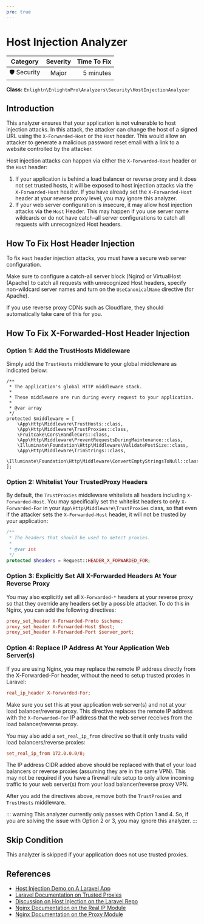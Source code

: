 ```yaml
---
pro: true
---
```


# Host Injection Analyzer <Badge text="PRO" type="tip"/>

| Category       | Severity   | Time To Fix  |
| -------------  |:----------:| ------------:|
| 🛡️ Security    | Major      | 5 minutes   |

**Class:** `Enlightn\EnlightnPro\Analyzers\Security\HostInjectionAnalyzer`

## Introduction

This analyzer ensures that your application is not vulnerable to host injection attacks. In this attack, the attacker can change the host of a signed URL using the `X-Forwarded-Host` or the `Host` header. This would allow an attacker to generate a malicious password reset email with a link to a website controlled by the attacker.

Host injection attacks can happen via either the `X-Forwarded-Host` header or the `Host` header:
1. If your application is behind a load balancer or reverse proxy and it does not set trusted hosts, it will be exposed to host injection attacks via the `X-Forwarded-Host` header. If you have already set the `X-Forwarded-Host` header at your reverse proxy level, you may ignore this analyzer.
2. If your web server configuration is insecure, it may allow host injection attacks via the `Host` Header. This may happen if you use server name wildcards or do not have catch-all server configurations to catch all requests with unrecognized Host headers.  

## How To Fix Host Header Injection

To fix `Host` header injection attacks, you must have a secure web server configuration.

Make sure to configure a catch-all server block (Nginx) or VirtualHost (Apache) to catch all requests with unrecognized Host headers, specify non-wildcard server names and turn on the `UseCanonicalName` directive (for Apache).

If you use reverse proxy CDNs such as Cloudflare, they should automatically take care of this for you.

## How To Fix X-Forwarded-Host Header Injection

### Option 1: Add the TrustHosts Middleware

Simply add the `TrustHosts` middleware to your global middleware as indicated below:

```php{9}
/**
 * The application's global HTTP middleware stack.
 *
 * These middleware are run during every request to your application.
 *
 * @var array
 */
protected $middleware = [
    \App\Http\Middleware\TrustHosts::class,
    \App\Http\Middleware\TrustProxies::class,
    \Fruitcake\Cors\HandleCors::class,
    \App\Http\Middleware\PreventRequestsDuringMaintenance::class,
    \Illuminate\Foundation\Http\Middleware\ValidatePostSize::class,
    \App\Http\Middleware\TrimStrings::class,
    \Illuminate\Foundation\Http\Middleware\ConvertEmptyStringsToNull::class,
];
```

### Option 2: Whitelist Your TrustedProxy Headers

By default, the `TrustProxies` middleware whitelists all headers including `X-Forwarded-Host`. You may specifically set the whitelist headers to only `X-Forwarded-For` in your `App\Http\Middleware\TrustProxies` class, so that even if the attacker sets the `X-Forwarded-Host` header, it will not be trusted by your application:

```php
/**
 * The headers that should be used to detect proxies.
 *
 * @var int
 */
protected $headers = Request::HEADER_X_FORWARDED_FOR;
```

### Option 3: Explicitly Set All X-Forwarded Headers At Your Reverse Proxy

You may also explicitly set all `X-Forwarded-*` headers at your reverse proxy so that they override any headers set by a possible attacker. To do this in Nginx, you can add the following directives:

```ini
proxy_set_header X-Forwarded-Proto $scheme;
proxy_set_header X-Forwarded-Host $host;
proxy_set_header X-Forwarded-Port $server_port;
```

### Option 4: Replace IP Address At Your Application Web Server(s)

If you are using Nginx, you may replace the remote IP address directly from the X-Forwarded-For header, without the need to setup trusted proxies in Laravel: 

```ini
real_ip_header X-Forwarded-For;
```

Make sure you set this at your application web server(s) and not at your load balancer/reverse proxy. This directive replaces the remote IP address with the `X-Forwarded-For` IP address that the web server receives from the load balancer/reverse proxy.

You may also add a `set_real_ip_from` directive so that it only trusts valid load balancers/reverse proxies:

```ini
set_real_ip_from 172.0.0.0/8;
```

The IP address CIDR added above should be replaced with that of your load balancers or reverse proxies (assuming they are in the same VPN). This may not be required if you have a firewall rule setup to only allow incoming traffic to your web server(s) from your load balancer/reverse proxy VPN.

After you add the directives above, remove both the `TrustProxies` and `TrustHosts` middleware.

::: warning
This analyzer currently only passes with Option 1 and 4. So, if you are solving the issue with Option 2 or 3, you may ignore this analyzer.
:::

## Skip Condition

This analyzer is skipped if your application does not use trusted proxies.

## References

- [Host Injection Demo on A Laravel App](https://www.youtube.com/watch?v=KGTTlzZiihw)
- [Laravel Documentation on Trusted Proxies](https://laravel.com/docs/requests#configuring-trusted-proxies)
- [Discussion on Host Injection on the Laravel Repo](https://github.com/laravel/laravel/pull/5477)
- [Nginx Documentation on the Real IP Module](http://nginx.org/en/docs/http/ngx_http_realip_module.html)
- [Nginx Documentation on the Proxy Module](http://nginx.org/en/docs/http/ngx_http_proxy_module.html)